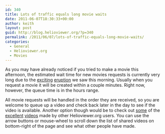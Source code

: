 ```yaml
---
id: 340
title: Lots of traffic equals long movie waits
date: 2011-06-07T18:30:33+00:00
author: keith
layout: post
guid: http://blog.helioviewer.org/?p=340
permalink: /2011/06/07/lots-of-traffic-equals-long-movie-waits/
categories:
  - General
  - Helioviewer.org
  - Movies
---
```

As you may have already noticed if you tried to make a movie this afternoon, the estimated wait time for new movies requests is currently very long due to the [exciting](http://www.youtube.com/watch?v=PkW_yByO7r4) [eruption](http://www.youtube.com/watch?v=4xESw6G8JdM) we saw this morning. Usually when you request a movie it will be created within a couple minutes. Right now, however, the queue time is in the hours range.

All movie requests will be handled in the order they are received, so you are welcome to queue up a video and check back later in the day to see if the video is available. Another option though would be to check out [some](http://www.youtube.com/watch?v=NJN0hWMrugE&feature=youtube_gdata_player) of the [excellent](http://www.youtube.com/watch?v=ONCptM65fu0&feature=youtube_gdata_player) [videos](http://www.youtube.com/watch?v=NJN0hWMrugE&feature=youtube_gdata_player) made by other Helioviewer.org users. You can use the arrow buttons or mouse-wheel to scroll down the list of shared videos on bottom-right of the page and see what other people have made.

